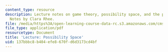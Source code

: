 ```yaml
---
content_type: resource
description: Lecture notes on game theory, possibility space, and the prisoner's dilemma.
  Notes by Clara Rhee.
file: /media/https%3A/open-learning-course-data-rc.s3.amazonaws.com/cms-608-game-design-spring-2008/137bbbc8b404efe8670fd6d3173cd4bf_MITCMS_608s08_lec_notes21.pdf
file_type: application/pdf
resourcetype: Document
title: 'Lecture: Possibility Space'
uid: 137bbbc8-b404-efe8-670f-d6d3173cd4bf
---
```

